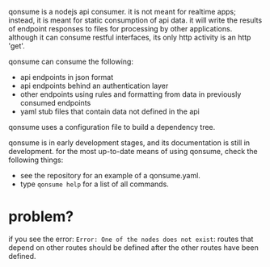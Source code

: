 qonsume is a nodejs api consumer. it is not meant for realtime apps; instead, it is meant for static consumption of api data. it will write the results of endpoint responses to files for processing by other applications. although it can consume restful interfaces, its only http activity is an http 'get'.

qonsume can consume the following:

  - api endpoints in json format
  - api endpoints behind an authentication layer
  - other endpoints using rules and formatting from data in previously consumed endpoints
  - yaml stub files that contain data not defined in the api

qonsume uses a configuration file to build a dependency tree.

qonsume is in early development stages, and its documentation is still in development. for the most up-to-date means of using qonsume, check the following things:

  - see the repository for an example of a qonsume.yaml.
  - type `qonsume help` for a list of all commands.

# problem?

if you see the error: `Error: One of the nodes does not exist`:
routes that depend on other routes should be defined after the other routes have been defined.
